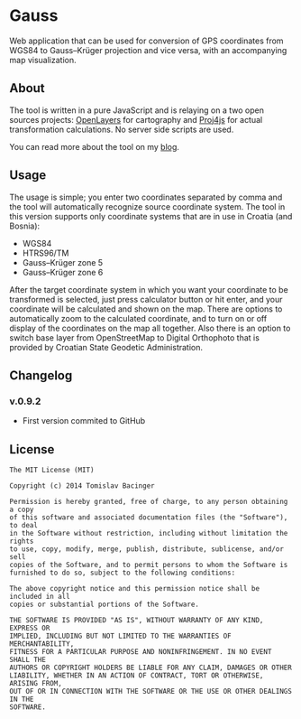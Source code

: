 Gauss
=====

Web application that can be used for conversion of GPS coordinates from WGS84 to Gauss–Krüger projection and vice versa, with an accompanying map visualization.

## About

The tool is written in a pure JavaScript and is relaying on a two open sources projects: [OpenLayers](http://openlayers.org/) for cartography and [Proj4js](http://trac.osgeo.org/proj4js/) for actual transformation calculations. No server side scripts are used.

You can read more about the tool on my [blog](http://svemir.co/categories/tools/).

## Usage

The usage is simple; you enter two coordinates separated by comma and the tool will automatically recognize source coordinate system. The tool in this version supports only coordinate systems that are in use in Croatia (and Bosnia):
   * WGS84
   * HTRS96/TM
   * Gauss–Krüger zone 5
   * Gauss–Krüger zone 6

After the target coordinate system in which you want your coordinate to be transformed is selected, just press calculator button or hit enter, and your coordinate will be calculated and shown on the map. There are options to automatically zoom to the calculated coordinate, and to turn on or off display of the coordinates on the map all together. Also there is an option to switch base layer from OpenStreetMap to Digital Orthophoto that is provided by Croatian State Geodetic Administration.

## Changelog

### v.0.9.2 
  * First version commited to GitHub

## License
```
The MIT License (MIT)

Copyright (c) 2014 Tomislav Bacinger

Permission is hereby granted, free of charge, to any person obtaining a copy
of this software and associated documentation files (the "Software"), to deal
in the Software without restriction, including without limitation the rights
to use, copy, modify, merge, publish, distribute, sublicense, and/or sell
copies of the Software, and to permit persons to whom the Software is
furnished to do so, subject to the following conditions:

The above copyright notice and this permission notice shall be included in all
copies or substantial portions of the Software.

THE SOFTWARE IS PROVIDED "AS IS", WITHOUT WARRANTY OF ANY KIND, EXPRESS OR
IMPLIED, INCLUDING BUT NOT LIMITED TO THE WARRANTIES OF MERCHANTABILITY,
FITNESS FOR A PARTICULAR PURPOSE AND NONINFRINGEMENT. IN NO EVENT SHALL THE
AUTHORS OR COPYRIGHT HOLDERS BE LIABLE FOR ANY CLAIM, DAMAGES OR OTHER
LIABILITY, WHETHER IN AN ACTION OF CONTRACT, TORT OR OTHERWISE, ARISING FROM,
OUT OF OR IN CONNECTION WITH THE SOFTWARE OR THE USE OR OTHER DEALINGS IN THE
SOFTWARE.